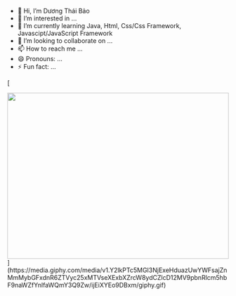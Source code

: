 - 👋 Hi, I’m Dương Thái Bảo
- 👀 I’m interested in ...
- 🌱 I’m currently learning Java, Html, Css/Css Framework, Javascipt/JavaScript Framework
- 💞️ I’m looking to collaborate on ...
- 📫 How to reach me ...
- 😄 Pronouns: ...
- ⚡ Fun fact: ...

[<div style="width:100%;height:0;padding-bottom:75%;position:relative;">
  <img src="https://giphy.com/embed/ijEiXYEo9DBxm" width="100%" height="100%" style="position:absolute" frameBorder="0" class="giphy-embed" allowFullScreen></img>
</div>
](https://media.giphy.com/media/v1.Y2lkPTc5MGI3NjExeHduazUwYWFsajZnMmMybGFxdnR6ZTVyc25xMTVseXExbXZrcW8ydCZlcD12MV9pbnRlcm5hbF9naWZfYnlfaWQmY3Q9Zw/ijEiXYEo9DBxm/giphy.gif)
